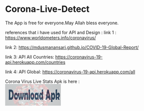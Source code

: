 # Corona-Live-Detect
The App is free for everyone.May Allah bless everyone.

references that i have used for API and Design : 
link 1 : https://www.worldometers.info/coronavirus/

link 2: https://mdusmanansari.github.io/COVID-19-Global-Report/

link 3: API All Countries:  https://coronavirus-19-api.herokuapp.com/countries

link 4: API Global: https://coronavirus-19-api.herokuapp.com/all

<p>
  Corona Virus Live Stats Apk is here : <a target="_blank" title="Corona Virus"href="https://drive.google.com/open?id=1yutLn4xTi_erwiuVr6TYwmA5_ZVNaHPF"></br>
<img border="0" alt="corona" src="download.png" >
</a>
